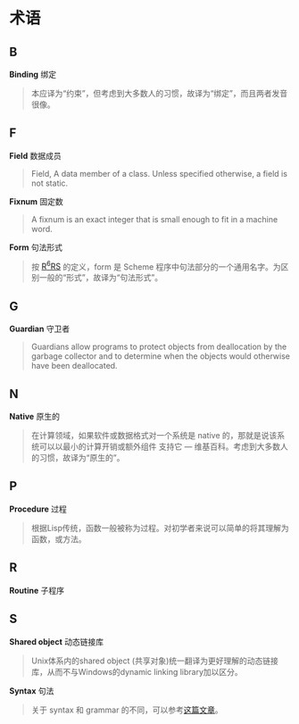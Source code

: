 # 术语

## B

**Binding** 绑定

> 本应译为“约束”，但考虑到大多数人的习惯，故译为“绑定”，而且两者发音很像。

## F

**Field** 数据成员

> Field, A data member of a class. Unless specified otherwise, a field is not static.

**Fixnum** 固定数

> A fixnum is an exact integer that is small enough to fit in a machine word.

**Form** 句法形式

> 按 [R<sup>6</sup>RS](http://www.r6rs.org/final/html/r6rs/r6rs-Z-H-4.html#node_sec_1.5) 的定义，form 是
Scheme 程序中句法部分的一个通用名字。为区别一般的“形式”，故译为“句法形式”。

## G

**Guardian** 守卫者

> Guardians allow programs to protect objects from deallocation by the garbage 
collector and to determine when the objects would otherwise have been deallocated.

## N

**Native** 原生的

> 在计算领域，如果软件或数据格式对一个系统是 native 的，那就是说该系统可以以最小的计算开销或额外组件
支持它 — 维基百科。考虑到大多数人的习惯，故译为“原生的”。

## P

**Procedure** 过程

> 根据Lisp传统，函数一般被称为过程。对初学者来说可以简单的将其理解为函数，或方法。

## R

**Routine** 子程序

## S

**Shared object** 动态链接库

> Unix体系内的shared object (共享对象)统一翻译为更好理解的动态链接库，从而不与Windows的dynamic linking library加以区分。

**Syntax** 句法

> 关于 syntax 和 grammar 的不同，可以参考[这篇文章](http://pediaa.com/difference-between-grammar-and-syntax/)。